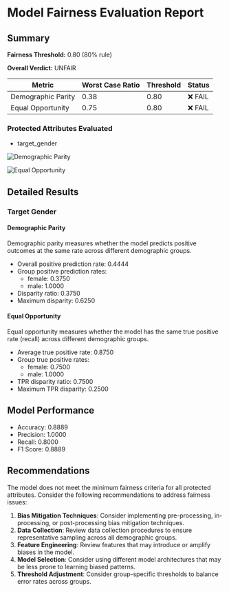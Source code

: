 # Model Fairness Evaluation Report

## Summary

**Fairness Threshold:** 0.80 (80% rule)

**Overall Verdict:** UNFAIR

| Metric | Worst Case Ratio | Threshold | Status |
|--------|-----------------|-----------|--------|
| Demographic Parity | 0.38 | 0.80 | ❌ FAIL |
| Equal Opportunity | 0.75 | 0.80 | ❌ FAIL |

### Protected Attributes Evaluated

- target_gender

![Demographic Parity](plots/demographic_parity.png)

![Equal Opportunity](plots/equal_opportunity.png)

## Detailed Results

### Target Gender

#### Demographic Parity

Demographic parity measures whether the model predicts positive outcomes at the same rate across different demographic groups.

- Overall positive prediction rate: 0.4444
- Group positive prediction rates:
  - female: 0.3750
  - male: 1.0000
- Disparity ratio: 0.3750
- Maximum disparity: 0.6250

#### Equal Opportunity

Equal opportunity measures whether the model has the same true positive rate (recall) across different demographic groups.

- Average true positive rate: 0.8750
- Group true positive rates:
  - female: 0.7500
  - male: 1.0000
- TPR disparity ratio: 0.7500
- Maximum TPR disparity: 0.2500

## Model Performance

- Accuracy: 0.8889
- Precision: 1.0000
- Recall: 0.8000
- F1 Score: 0.8889

## Recommendations

The model does not meet the minimum fairness criteria for all protected attributes. Consider the following recommendations to address fairness issues:

1. **Bias Mitigation Techniques**: Consider implementing pre-processing, in-processing, or post-processing bias mitigation techniques.
2. **Data Collection**: Review data collection procedures to ensure representative sampling across all demographic groups.
3. **Feature Engineering**: Review features that may introduce or amplify biases in the model.
4. **Model Selection**: Consider using different model architectures that may be less prone to learning biased patterns.
5. **Threshold Adjustment**: Consider group-specific thresholds to balance error rates across groups.
